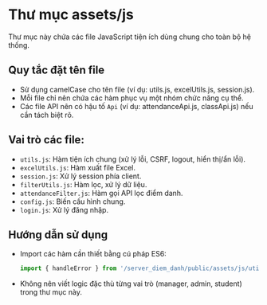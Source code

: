 # Thư mục assets/js

Thư mục này chứa các file JavaScript tiện ích dùng chung cho toàn bộ hệ thống.

## Quy tắc đặt tên file
- Sử dụng camelCase cho tên file (ví dụ: utils.js, excelUtils.js, session.js).
- Mỗi file chỉ nên chứa các hàm phục vụ một nhóm chức năng cụ thể.
- Các file API nên có hậu tố `Api` (ví dụ: attendanceApi.js, classApi.js) nếu cần tách biệt rõ.

## Vai trò các file:
- `utils.js`: Hàm tiện ích chung (xử lý lỗi, CSRF, logout, hiển thị/ẩn lỗi).
- `excelUtils.js`: Hàm xuất file Excel.
- `session.js`: Xử lý session phía client.
- `filterUtils.js`: Hàm lọc, xử lý dữ liệu.
- `attendanceFilter.js`: Hàm gọi API lọc điểm danh.
- `config.js`: Biến cấu hình chung.
- `login.js`: Xử lý đăng nhập.

## Hướng dẫn sử dụng
- Import các hàm cần thiết bằng cú pháp ES6:
  ```js
  import { handleError } from '/server_diem_danh/public/assets/js/utils.js';
  ```
- Không nên viết logic đặc thù từng vai trò (manager, admin, student) trong thư mục này. 